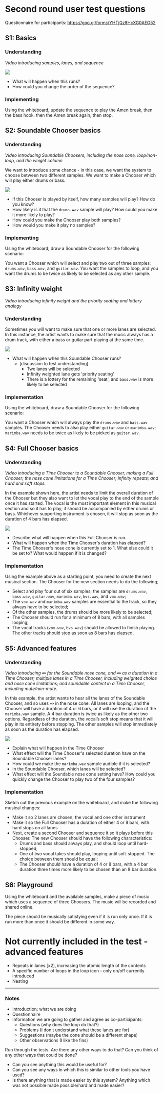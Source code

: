 # Second round user test questions

Questionnaire for participants: <https://goo.gl/forms/YHTjQz8HcXG0AEO52> 


## S1: Basics

### Understanding

*Video introducing samples, lanes, and sequence*

![](images/s1.png)

* What will happen when this runs?
* How could you change the order of the sequence?


### Implementing

Using the whiteboard, update the sequence to play the Amen break, then the bass hook, then the Amen break again, then stop.



## S2: Soundable Chooser basics

### Understanding
*Video introducing Soundable Choosers, including the nose cone, loop/non-loop, and the weight column*

We want to introduce some chance - in this case, we want the system to choose between two different samples. We want to make a Chooser which will play either drums or bass. 

![](images/s2.png)

* If this Chooser is played by itself, how many samples will play? How do you know? 
* How likely is it that the `drums.wav` sample will play? How could you make it more likely to play? 
* How could you make the Chooser play both samples? 
* How would you make it play no samples?


### Implementing

Using the whiteboard, draw a Soundable Chooser for the following scenario:

You want a Chooser which will select and play two out of three samples; `drums.wav`, `bass.wav`, and `guitar.wav`. You want the samples to loop, and you want the drums to be twice as likely to be selected as any other sample.



## S3: Infinity weight
*Video introducing infinity weight and the priority seating and lottery analogy*

### Understanding

Sometimes you will want to make sure that one or more lanes are selected. In this instance, the artist wants to make sure that the music always has a drum track, with either a bass or guitar part playing at the same time.

![](images/s3.png)

* What will happen when this Soundable Chooser runs?
	* [discussion to test understanding]
		* Two lanes will be selected
		* Infinity weighted lane gets 'priority seating'
		* There is a lottery for the remaining 'seat', and `bass.wav` is more likely to be selected


### Implementation

Using the whiteboard, draw a Soundable Chooser for the following scenario:

You want a Chooser which will always play the `drums.wav` and `bass.wav` samples. The Chooser needs to also play either `guitar.wav` or `marimba.wav`; `marimba.wav` needs to be twice as likely to be picked as `guitar.wav`.


## S4: Full Chooser basics
### Understanding

*Video introducing a Time Chooser to a Soundable Chooser, making a Full Chooser; the nose cone limitations for a Time Chooser; infinity repeats; and hard and soft stops.*

In the example shown here, the artist needs to limit the overall duration of the Chooser but they also want to let the vocal play to the end of the sample once it has started. The vocal is the most important element in this musical section and so it has to play; it should be accompanied by either drums or bass. Whichever supporting instrument is chosen, it will stop as soon as the duration of 4 bars has elapsed.

![](images/s4.png)

* Describe what will happen when this Full Chooser is run.
* What will happen when the Time Chooser's duration has elapsed? 
* The Time Chooser's nose cone is currently set to 1. What else could it be set to? What would happen if it is changed?


### Implementation

Using the example above as a starting point, you need to create the next musical section. The Chooser for the new section needs to do the following;

* Select and play four out of six samples; the samples are `drums.wav`, `bass.wav`, `guitar.wav`, `marimba.wav`, `bvs.wav`, and `vox.wav`;
* The `vox.wav` and `marimba.wav` samples are essential to the track, so they always have to be selected;
* Of the other samples, the drums should be more likely to be selected;
* The Chooser should run for a minimum of 8 bars, with all samples looping;
* The vocal tracks (`vox.wav`, `bvs.wav`) should be allowed to finish playing. The other tracks should stop as soon as 8 bars has elapsed.


## S5: Advanced features
### Understanding
*Video introducing ∞ for the Soundable nose cone, and ∞ as a duration in a Time Chooser; multiple lanes in a Time Chooser, including weighted choice and nose cone limitations; and soundable content in a Time Chooser, including mute/non-mute.*

In this example, the artist wants to hear all the lanes of the Soundable Chooser, and so uses ∞ in the nose cone. All lanes are looping, and the Chooser will have a duration of 4 or 6 bars, or it will use the duration of the `marimba.wav` sample. A 4 bar duration is twice as likely as the other two options. Regardless of the duration, the vocal’s soft stop means that it will play in its entirety before stopping. The other samples will stop immediately as soon as the duration has elapsed.

![](images/s5.png)

* Explain what will happen in the Time Chooser
* What effect will the Time Chooser's selected duration have on the Soundable Chooser lanes?
* How could we make the `marimba.wav` sample audible if it is selected?
* In the Soundable Chooser, which lanes will be selected?
* What effect will the Soundable nose cone setting have? How could you quickly change the Chooser to play two of the four samples?


### Implementation

Sketch out the previous example on the whiteboard, and make the following musical changes:

* Make it so 2 lanes are chosen; the vocal and one other instrument
* Make it so the Full Chooser has a duration of either 4 or 8 bars, with hard stops on all lanes
* Next, create a second Chooser and sequence it so it plays before this Chooser. The new Chooser should have the following characteristics:
	* Drums and bass should always play, and should loop until hard-stopped;
	* One of two vocal takes should play, looping until soft-stopped. The choice between them should be equal;
	* The Chooser should have a duration of 4 or 8 bars, with a 4 bar duration three times more likely to be chosen than an 8 bar duration.


## S6: Playground

Using the whiteboard and the available samples, make a piece of music which uses a sequence of three Choosers. The music will be recorded and shared online.

The piece should be musically satisfying even if it is run only once. If it is run more than once it should be different in some way.


# Not currently included in the test - advanced features
* Repeats in lanes [x2], increasing the atomic length of the contents
* A specific number of loops in the loop icon - only on/off currently introduced
* Nesting

----

### Notes
* Introduction; what we are doing
* Questionnaire
* Information we are going to gather and agree as co-participants:
	* Questions (why does the loop do that?)
	* Problems (I don’t understand what these lanes are for)
	* Suggestions (maybe the cone should be a different shape)
	* Other observations (I like the fins)


Run through the tests. Are there any other ways to do that? Can you think of any other ways that could be done?

* Can you see anything this would be useful for?
* Can you see any ways in which this is similar to other tools you have used?
* Is there anything that is made easier by this system? Anything which was not possible made possible/hard and made easier?